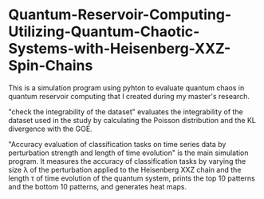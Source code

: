 # Quantum-Reservoir-Computing-Utilizing-Quantum-Chaotic-Systems-with-Heisenberg-XXZ-Spin-Chains

This is a simulation program using pyhton to evaluate quantum chaos in quantum reservoir computing that I created during my master's research.

"check the integrability of the dataset" evaluates the integrability of the dataset used in the study by calculating the Poisson distribution and the KL divergence with the GOE.

"Accuracy evaluation of classification tasks on time series data by perturbation strength and length of time evolution" is the main simulation program. It measures the accuracy of classification tasks by varying the size λ of the perturbation applied to the Heisenberg XXZ chain and the length τ of time evolution of the quantum system, prints the top 10 patterns and the bottom 10 patterns, and generates heat maps.
